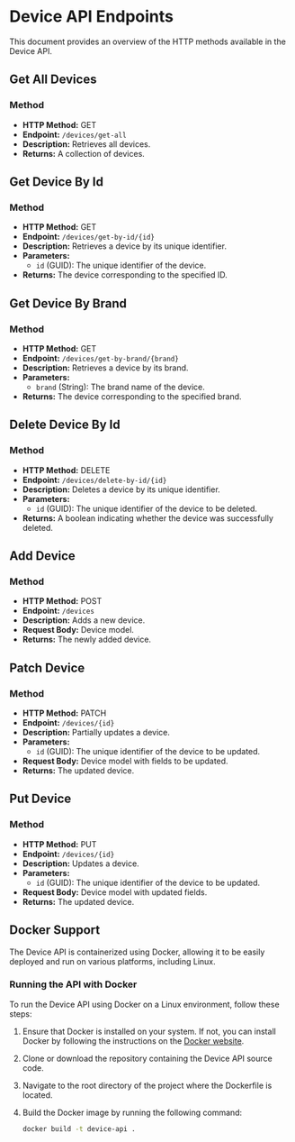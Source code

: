# Device API Endpoints

This document provides an overview of the HTTP methods available in the Device API.

## Get All Devices

### Method

- **HTTP Method:** GET
- **Endpoint:** `/devices/get-all`
- **Description:** Retrieves all devices.
- **Returns:** A collection of devices.

## Get Device By Id

### Method

- **HTTP Method:** GET
- **Endpoint:** `/devices/get-by-id/{id}`
- **Description:** Retrieves a device by its unique identifier.
- **Parameters:**
  - `id` (GUID): The unique identifier of the device.
- **Returns:** The device corresponding to the specified ID.

## Get Device By Brand

### Method

- **HTTP Method:** GET
- **Endpoint:** `/devices/get-by-brand/{brand}`
- **Description:** Retrieves a device by its brand.
- **Parameters:**
  - `brand` (String): The brand name of the device.
- **Returns:** The device corresponding to the specified brand.

## Delete Device By Id

### Method

- **HTTP Method:** DELETE
- **Endpoint:** `/devices/delete-by-id/{id}`
- **Description:** Deletes a device by its unique identifier.
- **Parameters:**
  - `id` (GUID): The unique identifier of the device to be deleted.
- **Returns:** A boolean indicating whether the device was successfully deleted.

## Add Device

### Method

- **HTTP Method:** POST
- **Endpoint:** `/devices`
- **Description:** Adds a new device.
- **Request Body:** Device model.
- **Returns:** The newly added device.

## Patch Device

### Method

- **HTTP Method:** PATCH
- **Endpoint:** `/devices/{id}`
- **Description:** Partially updates a device.
- **Parameters:**
  - `id` (GUID): The unique identifier of the device to be updated.
- **Request Body:** Device model with fields to be updated.
- **Returns:** The updated device.

## Put Device

### Method

- **HTTP Method:** PUT
- **Endpoint:** `/devices/{id}`
- **Description:** Updates a device.
- **Parameters:**
  - `id` (GUID): The unique identifier of the device to be updated.
- **Request Body:** Device model with updated fields.
- **Returns:** The updated device.

## Docker Support

The Device API is containerized using Docker, allowing it to be easily deployed and run on various platforms, including Linux.

### Running the API with Docker

To run the Device API using Docker on a Linux environment, follow these steps:

1. Ensure that Docker is installed on your system. If not, you can install Docker by following the instructions on the [Docker website](https://docs.docker.com/get-docker/).

2. Clone or download the repository containing the Device API source code.

3. Navigate to the root directory of the project where the Dockerfile is located.

4. Build the Docker image by running the following command:

   ```bash
   docker build -t device-api .


